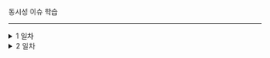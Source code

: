 동시성 이슈 학습<br>

---

<details>
  <summary>
     1 일차
  </summary>
     - Race Rondition에서 java syncronized의 문제점<br>
      syncronized 메서드는 1개의 프로세스에서 1개의 쓰레드만 접근하도록 허용한다.<br>
      즉 여러 개의 서버에서 한 번에 접근한다면 그 서버의 수만큼 접근이 가능한 것이다.<br>

- Mysql을 이용한 해결
  - Passimistic Lock
    실제로 데이터에 Lock을 걸어 데이터의 정합성을 맞춘다. <br>
    exclusive lock을 걸면 다른 트랜잭션에서는 lcok이 해제될 때 까지 접근할 수 없다.<br>
    데드락이 걸릴 수 있다.
  - Optimistic Lock
    Lock을 사용하지 않고 데이터 버전을 사용하는 방법이다. 데이터가 업데이트 될 때 읽어올 당시의 버전과 비교하여 동일하면 update 한다.<br>
    읽은 버전에서 수정사항이 생겼을 경우에 application에서 다시 조회한 후 업데이트를 실행해야한다.
  - Named Lcok
    이름을 가진 lock을 획득한 후 다른 세션은 lock이 해제될 때 까지 접근할 수 없다.<br>
    트랜잭션이 종료되어도 자동으로 lock이 해제되지 않아 별도의 명령을 수행하거나 선점 시간이 끝나야 한다.<br>
</details>

<details>
  <summary>
     2 일차
  </summary>

- Pessimistic Lock<br>
  -
    - 장점<br>
        충돌이 빈번하게 일어난다면 optimistic Lock 보다 좋은 성능을 발휘한다.<br>
        Lock을 통해 업데이트를 제어하기 때문에 데이터 정합성이 보장된다.<br>
    - 단점<br>
    Lock을 직접 걸기 때문에 성능 저하를 일으킬 수 있다.
    <br><br>
- Optimistic Lock
  - 
    - 장점<br>
      - 별도의 락을 잡지 않으므로 Pessimistic Lock 보다 성능상 이점이 있다.<br>
    - 단점<br>
      - update 실패로 인한 재시도 로직을 개발자가 직접 작성해야 한다.<br>
  
- 충돌이 빈번할 경우 Pessimistic Lock 
- 빈번하지 않을 경우 Optimistic Lock
  <br><br>
- Named Lock
  - 
  - Pessimistic Lock 과  Optimistic Lock이 엔티티에 직접 Lock을 걸었다면 Named Lock은 별도의 공간에 Lock을 걸게 된다.<br>
  - Data Source를 분리해서 사용해야함
    - 같은 데이터 소스를 사용하면 커넥션 풀이 부족해져 다른 서비스에 영향을 끼칠 수 있음.
  - 주로 분산 락을 구현할 때 사용
  - 장점 
    - 타임아웃 구현하기 쉬움
    - 데이터 삽입 정합성을 맞출 때 편리
  - 단점
    - 트랜잭션 종료시 락 해제, 세션 관리에 주의.
    - 구현 방법 복잡함.

- Redis
  - 
  - 레디스를 활용하여 동시성 문제를 활용하는 대표적인 라이브러리 2가지
      - Lettuce
        - 
        - setnx 명령어를 활용하려 분산락 구현
          - set if not exist
            - key와 value를 set 할 때 기존에 값이 없을 때만 set
          - spin lock 방식으로 retry 로직을 개발자가 구현
            - lock을 획득하려는 쓰레드가 락을 사용할 수 있는지 반복적으로 확인하면서 
            락을 획득하는 방식
      - Redisson
        - 
        - 펍섭 기반의 락 구현
          - 채널을 하나 만들고 락을 점유중인 스레드가 <br>
          획득하려는 스레드에게 해제를 알려주고<br>
          안내를 받은 스레드가 락 획득을 시도     
          - 별도의 리트라이 로직 필요 없음

- Lettuce
  - 
  - Mysql을 활용한 Named Lock과 유사하지만 세션관리에 신경을 쓰지 않는다는 점, 
   Redis를 사용한다는 점에서 차이가 있다.<br>
  - 구현이 간단함
  - spin lock 방식으로 redis에 부하를 줄 수 있다.
    - thread.sleep()을 통해 텀을 주었음
</details>
